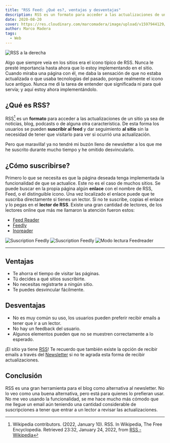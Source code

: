```yaml
---
title: "RSS Feed: ¿Qué es?, ventajas y desventajas"
description: RSS es un formato para acceder a las actualizaciones de un sitio ya sea de noticias, blog, podcasts o de alguna otra característica.
date: 2020-08-20
cover: https://res.cloudinary.com/marcomadera/image/upload/v1597944129/Blog/4/RSS_znjs6w.png
author: Marco Madera
tags:
  - Web
---
```


![RSS a la derecha](https://res.cloudinary.com/marcomadera/image/upload/q_auto,f_auto,c_scale,h_100,w_100/v1597944129/Blog/4/RSS_znjs6w.png "RSS")

Algo que siempre veía en los sitios era el icono típico de RSS. Nunca le presté importancia hasta ahora que lo estoy implementando en el sitio. Cuando miraba una página con él, me daba la sensación de que no estaba actualizada o que usaba tecnologías del pasado, porque realmente el icono luce antiguo. Nunca me di la tarea de entender que significada ni para qué servía; y aquí estoy ahora implementándolo.

## ¿Qué es RSS?

RSS[^1] es un **formato** para acceder a las actualizaciones de un sitio ya sea de noticias, blog, podcasts o de alguna otra característica. De esta forma los usuarios se pueden **suscribir al feed** y dar seguimiento **al sitio** sin la necesidad de tener que visitarlo para ver si ocurrió una actualización.

Pero que maravilla! ya no tendré mi buzón lleno de newsletter a los que me he suscrito durante mucho tiempo y he omitido desvincularlo.

[^1]: Wikipedia contributors. (2022, January 10). RSS. In Wikipedia, The Free Encyclopedia. Retrieved 23:32, January 24, 2022, from [RSS - Wikipedia](https://en.wikipedia.org/w/index.php?title=RSS&oldid=1064761195)

## ¿Cómo suscribirse?

Primero lo que se necesita es que la página deseada tenga implementada la funcionalidad de que se actualice. Este no es el caso de muchos sitios. Se puede buscar en la propia página algún **enlace** con el nombre de RSS, Feed, o el distinguible icono. Una vez localizado el enlace puede que te suscriba directamente si tienes un lector. Si no te suscribe, copias el enlace y lo pegas en el **lector de RSS**. Existe una gran cantidad de lectores, de los lectores online que más me llamaron la atención fueron estos:

- [Feed Reader](https://feedreader.com/ "Feed Reader")
- [Feedly](https://feedly.com/ "Feedly")
- [Inoreader](https://www.inoreader.com/ "Inoreader")

<img title="Suscription Feedly" light="https://res.cloudinary.com/marcomadera/image/upload/f_auto,c_scale,w_705,h_260,dpr_auto/v1608404341/Blog/4/Feedly_r2qhyn.png" dark="https://res.cloudinary.com/marcomadera/image/upload/f_auto,c_scale,w_705,h_260,dpr_auto/v1608404341/Blog/4/Feedly-Dark_cmpfyk.png" caption="En este caso solo necesité de la dirección del sitio para que lo detectara automáticamente.">

<img title="Suscription Feedly" light="https://res.cloudinary.com/marcomadera/image/upload/f_auto,c_scale,w_705,h_313,dpr_auto/v1608405004/Blog/4/Feed_nxhgwx.png" dark="https://res.cloudinary.com/marcomadera/image/upload/f_auto,c_scale,w_705,h_309,dpr_auto/v1608405004/Blog/4/Feed-dark_rvsujs.png" caption="Vista de revista. Puedes marcar los que ya has leído para que te aparezcan los últimos, guardarlos para leerlos después y muchas otras funcionalidades que te proporciona esta herramienta.">

<img title="Modo lectura Feedreader" src="https://res.cloudinary.com/marcomadera/image/upload/f_auto,c_scale,w_705,h_342,dpr_auto/v1607482981/Blog/RSS-Feed/Feedreader_kkrozu.png" caption="Feedreader en modo lectura">

---

## Ventajas

- Te ahorra el tiempo de visitar las páginas.
- Tú decides a qué sitios suscribirte.
- No necesitas registrarte a ningún sitio.
- Te puedes desvincular fácilmente.

## Desventajas

- No es muy común su uso, los usuarios pueden preferir recibir emails a tener que ir a un lector.
- No hay un feedback del usuario.
- Algunos elementos pueden que no se muestren correctamente a lo esperado.

<note type="info">¡El sitio ya tiene [RSS](https://marcomadera.com/rss.xml)! Te recuerdo que también existe la opción de recibir emails a través del [Newsletter](https://marcomadera.com/newsletter) si no te agrada esta forma de recibir actualizaciones.</note>

## Conclusión

RSS es una gran herramienta para el blog como alternativa al newsletter. No lo veo como una buena alternativa, pero está para quienes lo prefieran usar. No me veo usando la funcionalidad, se me hace mucho más cómodo que me llegue un email aún teniendo una cantidad considerable de suscripciones a tener que entrar a un lector a revisar las actualizaciones.
